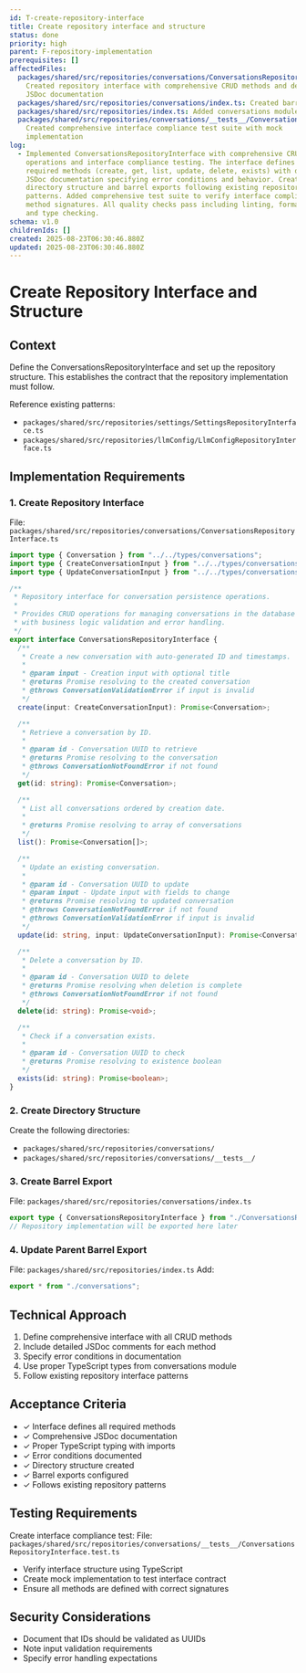 ```yaml
---
id: T-create-repository-interface
title: Create repository interface and structure
status: done
priority: high
parent: F-repository-implementation
prerequisites: []
affectedFiles:
  packages/shared/src/repositories/conversations/ConversationsRepositoryInterface.ts:
    Created repository interface with comprehensive CRUD methods and detailed
    JSDoc documentation
  packages/shared/src/repositories/conversations/index.ts: Created barrel export file for conversations repository module
  packages/shared/src/repositories/index.ts: Added conversations module export to main repositories barrel
  packages/shared/src/repositories/conversations/__tests__/ConversationsRepositoryInterface.test.ts:
    Created comprehensive interface compliance test suite with mock
    implementation
log:
  - Implemented ConversationsRepositoryInterface with comprehensive CRUD
    operations and interface compliance testing. The interface defines all
    required methods (create, get, list, update, delete, exists) with detailed
    JSDoc documentation specifying error conditions and behavior. Created proper
    directory structure and barrel exports following existing repository
    patterns. Added comprehensive test suite to verify interface compliance and
    method signatures. All quality checks pass including linting, formatting,
    and type checking.
schema: v1.0
childrenIds: []
created: 2025-08-23T06:30:46.880Z
updated: 2025-08-23T06:30:46.880Z
---
```


# Create Repository Interface and Structure

## Context

Define the ConversationsRepositoryInterface and set up the repository structure. This establishes the contract that the repository implementation must follow.

Reference existing patterns:

- `packages/shared/src/repositories/settings/SettingsRepositoryInterface.ts`
- `packages/shared/src/repositories/llmConfig/LlmConfigRepositoryInterface.ts`

## Implementation Requirements

### 1. Create Repository Interface

File: `packages/shared/src/repositories/conversations/ConversationsRepositoryInterface.ts`

```typescript
import type { Conversation } from "../../types/conversations";
import type { CreateConversationInput } from "../../types/conversations";
import type { UpdateConversationInput } from "../../types/conversations";

/**
 * Repository interface for conversation persistence operations.
 *
 * Provides CRUD operations for managing conversations in the database
 * with business logic validation and error handling.
 */
export interface ConversationsRepositoryInterface {
  /**
   * Create a new conversation with auto-generated ID and timestamps.
   *
   * @param input - Creation input with optional title
   * @returns Promise resolving to the created conversation
   * @throws ConversationValidationError if input is invalid
   */
  create(input: CreateConversationInput): Promise<Conversation>;

  /**
   * Retrieve a conversation by ID.
   *
   * @param id - Conversation UUID to retrieve
   * @returns Promise resolving to the conversation
   * @throws ConversationNotFoundError if not found
   */
  get(id: string): Promise<Conversation>;

  /**
   * List all conversations ordered by creation date.
   *
   * @returns Promise resolving to array of conversations
   */
  list(): Promise<Conversation[]>;

  /**
   * Update an existing conversation.
   *
   * @param id - Conversation UUID to update
   * @param input - Update input with fields to change
   * @returns Promise resolving to updated conversation
   * @throws ConversationNotFoundError if not found
   * @throws ConversationValidationError if input is invalid
   */
  update(id: string, input: UpdateConversationInput): Promise<Conversation>;

  /**
   * Delete a conversation by ID.
   *
   * @param id - Conversation UUID to delete
   * @returns Promise resolving when deletion is complete
   * @throws ConversationNotFoundError if not found
   */
  delete(id: string): Promise<void>;

  /**
   * Check if a conversation exists.
   *
   * @param id - Conversation UUID to check
   * @returns Promise resolving to existence boolean
   */
  exists(id: string): Promise<boolean>;
}
```

### 2. Create Directory Structure

Create the following directories:

- `packages/shared/src/repositories/conversations/`
- `packages/shared/src/repositories/conversations/__tests__/`

### 3. Create Barrel Export

File: `packages/shared/src/repositories/conversations/index.ts`

```typescript
export type { ConversationsRepositoryInterface } from "./ConversationsRepositoryInterface";
// Repository implementation will be exported here later
```

### 4. Update Parent Barrel Export

File: `packages/shared/src/repositories/index.ts`
Add:

```typescript
export * from "./conversations";
```

## Technical Approach

1. Define comprehensive interface with all CRUD methods
2. Include detailed JSDoc comments for each method
3. Specify error conditions in documentation
4. Use proper TypeScript types from conversations module
5. Follow existing repository interface patterns

## Acceptance Criteria

- ✓ Interface defines all required methods
- ✓ Comprehensive JSDoc documentation
- ✓ Proper TypeScript typing with imports
- ✓ Error conditions documented
- ✓ Directory structure created
- ✓ Barrel exports configured
- ✓ Follows existing repository patterns

## Testing Requirements

Create interface compliance test:
File: `packages/shared/src/repositories/conversations/__tests__/ConversationsRepositoryInterface.test.ts`

- Verify interface structure using TypeScript
- Create mock implementation to test interface contract
- Ensure all methods are defined with correct signatures

## Security Considerations

- Document that IDs should be validated as UUIDs
- Note input validation requirements
- Specify error handling expectations
